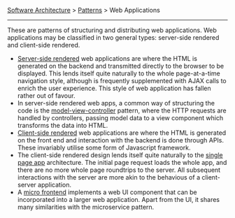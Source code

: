 [Software Architecture](../..) > [Patterns](..) > Web Applications

---

These are patterns of structuring and distributing web applications. Web applications may be classified in two general types: server-side rendered and client-side rendered.
- [Server-side rendered](server-side-rendered) web applications are where the HTML is generated on the backend and transmitted directly to the browser to be displayed. This lends itself quite naturally to the whole page-at-a-time navigation style, although is frequently supplemented with AJAX calls to enrich the user experience. This style of web application has fallen rather out of favour.
- In server-side rendered web apps, a common way of structuring the code is the [model-view-controller](model-view-controller) pattern, where the HTTP requests are handled by controllers, passing model data to a view component which transforms the data into HTML.
- [Client-side rendered](client-side-rendered) web applications are where the HTML is generated on the front end and interaction with the backend is done through APIs. These invariably utilise some form of Javascript framework.
- The client-side rendered design lends itself quite naturally to the [single page app](single-page-app) architecture. The initial page request loads the whole app, and there are no more whole page roundtrips to the server. All subsequent interactions with the server are more akin to the behavious of a client-server application.
- A [micro frontend](micro-frontend) implements a web UI component that can be incorporated into a larger web application. Apart from the UI, it shares many similarities with the microservice pattern.

